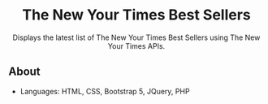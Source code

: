 <h1 align="center">The New Your Times Best Sellers</h1>
<p align="center">
 Displays the latest list of The New Your Times Best Sellers using The New Your Times APIs.
</p>

## About
- Languages: HTML, CSS, Bootstrap 5, JQuery, PHP
